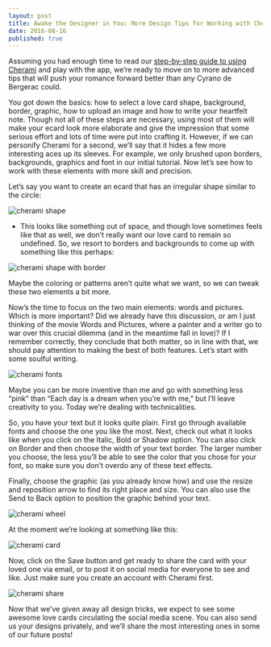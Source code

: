```yaml
---
layout: post
title: Awake the Designer in You: More Design Tips for Working with Cherami
date: 2016-08-16
published: true
---
```

Assuming you had enough time to read our [step-by-step guide to using Cherami](http://blog.cherami.cards/blog/Step-By-Step-Guide-to-Using-Cherami-Love-Cards-Maker) and play with the app, we’re ready to move on to more advanced tips that will push your romance forward better than any Cyrano de Bergerac could. 

You got down the basics: how to select a love card shape, background, border, graphic, how to upload an image and how to write your heartfelt note. Though not all of these steps are necessary, using most of them will make your ecard look more elaborate and give the impression that some serious effort and lots of time were put into crafting it. However, if we can personify Cherami for a second, we’ll say that it hides a few more interesting aces up its sleeves. For example, we only brushed upon borders, backgrounds, graphics and font in our initial tutorial. Now let’s see how to work with these elements with more skill and precision.

Let’s say you want to create an ecard that has an irregular shape similar to the circle:

![cherami shape](http://blog.cherami.cards/assets/img/designer/cherami-card.png#center)

 * This looks like something out of space, and though love sometimes feels like that as well, we don’t really want our love card to remain so undefined. So, we resort to borders and backgrounds to come up with something like this perhaps: 

![cherami shape with border](http://blog.cherami.cards/assets/img/designer/cherami-full.png#center)

Maybe the coloring or patterns aren’t quite what we want, so we can tweak these two elements a bit more. 

Now’s the time to focus on the two main elements: words and pictures. Which is more important? Did we already have this discussion, or am I just thinking of the movie Words and Pictures, where a painter and a writer go to war over this crucial dilemma (and in the meantime fall in love)? If I remember correctly, they conclude that both matter, so in line with that, we should pay attention to making the best of both features. Let’s start with some soulful writing.

![cherami fonts](http://blog.cherami.cards/assets/img/designer/cherami-font.png#center)

Maybe you can be more inventive than me and go with something less “pink” than “Each day is a dream when you’re with me,” but I’ll leave creativity to you. Today we’re dealing with technicalities. 

So, you have your text but it looks quite plain. First go through available fonts and choose the one you like the most. Next, check out what it looks like when you click on the Italic, Bold or Shadow option. You can also click on Border and then choose the width of your text border. The larger number you choose, the less you’ll be able to see the color that you chose for your font, so make sure you don’t overdo any of these text effects. 

Finally, choose the graphic (as you already know how) and use the resize and reposition arrow to find its right place and size. You can also use the Send to Back option to position the graphic behind your text. 

![cherami wheel](http://blog.cherami.cards/assets/img/designer/cherami-wheel.png#center)

At the moment we’re looking at something like this: 

![cherami card](http://blog.cherami.cards/assets/img/designer/cherami-done.png#center)

Now, click on the Save button and get ready to share the card with your loved one via email, or to post it on social media for everyone to see and like. Just make sure you create an account with Cherami first.

![cherami share](http://blog.cherami.cards/assets/img/designer/cherami-share.png#center)

Now that we’ve given away all design tricks, we expect to see some awesome love cards circulating the social media scene. You can also send us your designs privately, and we’ll share the most interesting ones in some of our future posts!
